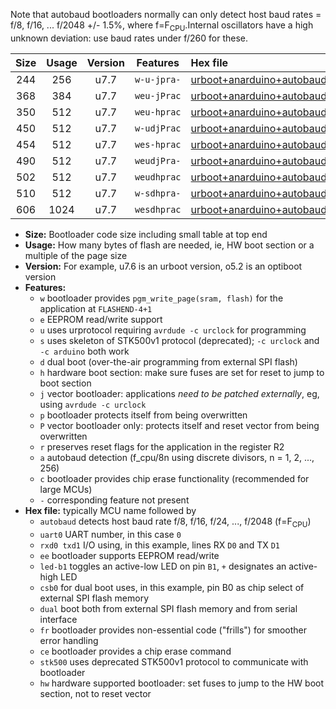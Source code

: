 Note that autobaud bootloaders normally can only detect host baud rates = f/8, f/16, ... f/2048 +/- 1.5%, where f=F<sub>CPU</sub>.Internal oscillators have a high unknown deviation: use baud rates under f/260 for these.

|Size|Usage|Version|Features|Hex file|
|:-:|:-:|:-:|:-:|:--|
|244|256|u7.7|`w-u-jpra-`|[urboot+anarduino+autobaud_uart0_rxd0_txd1_led+b1.hex](https://raw.githubusercontent.com/stefanrueger/urboot.hex/main/boards/anarduino/autobaud/urboot+anarduino+autobaud_uart0_rxd0_txd1_led+b1.hex)|
|368|384|u7.7|`weu-jPrac`|[urboot+anarduino+autobaud_uart0_rxd0_txd1_ee_led+b1_fr_ce.hex](https://raw.githubusercontent.com/stefanrueger/urboot.hex/main/boards/anarduino/autobaud/urboot+anarduino+autobaud_uart0_rxd0_txd1_ee_led+b1_fr_ce.hex)|
|350|512|u7.7|`weu-hprac`|[urboot+anarduino+autobaud_uart0_rxd0_txd1_ee_led+b1_fr_ce_hw.hex](https://raw.githubusercontent.com/stefanrueger/urboot.hex/main/boards/anarduino/autobaud/urboot+anarduino+autobaud_uart0_rxd0_txd1_ee_led+b1_fr_ce_hw.hex)|
|450|512|u7.7|`w-udjPrac`|[urboot+anarduino+autobaud_uart0_rxd0_txd1_led+b1_csd5_dual_fr_ce.hex](https://raw.githubusercontent.com/stefanrueger/urboot.hex/main/boards/anarduino/autobaud/urboot+anarduino+autobaud_uart0_rxd0_txd1_led+b1_csd5_dual_fr_ce.hex)|
|454|512|u7.7|`wes-hprac`|[urboot+anarduino+autobaud_uart0_rxd0_txd1_ee_led+b1_fr_ce_stk500_hw.hex](https://raw.githubusercontent.com/stefanrueger/urboot.hex/main/boards/anarduino/autobaud/urboot+anarduino+autobaud_uart0_rxd0_txd1_ee_led+b1_fr_ce_stk500_hw.hex)|
|490|512|u7.7|`weudjPra-`|[urboot+anarduino+autobaud_uart0_rxd0_txd1_ee_led+b1_csd5_dual_fr.hex](https://raw.githubusercontent.com/stefanrueger/urboot.hex/main/boards/anarduino/autobaud/urboot+anarduino+autobaud_uart0_rxd0_txd1_ee_led+b1_csd5_dual_fr.hex)|
|502|512|u7.7|`weudhprac`|[urboot+anarduino+autobaud_uart0_rxd0_txd1_ee_led+b1_csd5_dual_fr_ce_hw.hex](https://raw.githubusercontent.com/stefanrueger/urboot.hex/main/boards/anarduino/autobaud/urboot+anarduino+autobaud_uart0_rxd0_txd1_ee_led+b1_csd5_dual_fr_ce_hw.hex)|
|510|512|u7.7|`w-sdhpra-`|[urboot+anarduino+autobaud_uart0_rxd0_txd1_led+b1_csd5_dual_fr_stk500_hw.hex](https://raw.githubusercontent.com/stefanrueger/urboot.hex/main/boards/anarduino/autobaud/urboot+anarduino+autobaud_uart0_rxd0_txd1_led+b1_csd5_dual_fr_stk500_hw.hex)|
|606|1024|u7.7|`wesdhprac`|[urboot+anarduino+autobaud_uart0_rxd0_txd1_ee_led+b1_csd5_dual_fr_ce_stk500_hw.hex](https://raw.githubusercontent.com/stefanrueger/urboot.hex/main/boards/anarduino/autobaud/urboot+anarduino+autobaud_uart0_rxd0_txd1_ee_led+b1_csd5_dual_fr_ce_stk500_hw.hex)|

- **Size:** Bootloader code size including small table at top end
- **Usage:** How many bytes of flash are needed, ie, HW boot section or a multiple of the page size
- **Version:** For example, u7.6 is an urboot version, o5.2 is an optiboot version
- **Features:**
  + `w` bootloader provides `pgm_write_page(sram, flash)` for the application at `FLASHEND-4+1`
  + `e` EEPROM read/write support
  + `u` uses urprotocol requiring `avrdude -c urclock` for programming
  + `s` uses skeleton of STK500v1 protocol (deprecated); `-c urclock` and `-c arduino` both work
  + `d` dual boot (over-the-air programming from external SPI flash)
  + `h` hardware boot section: make sure fuses are set for reset to jump to boot section
  + `j` vector bootloader: applications *need to be patched externally*, eg, using `avrdude -c urclock`
  + `p` bootloader protects itself from being overwritten
  + `P` vector bootloader only: protects itself and reset vector from being overwritten
  + `r` preserves reset flags for the application in the register R2
  + `a` autobaud detection (f_cpu/8n using discrete divisors, n = 1, 2, ..., 256)
  + `c` bootloader provides chip erase functionality (recommended for large MCUs)
  + `-` corresponding feature not present
- **Hex file:** typically MCU name followed by
  + `autobaud` detects host baud rate f/8, f/16, f/24, ..., f/2048 (f=F<sub>CPU</sub>)
  + `uart0` UART number, in this case `0`
  + `rxd0 txd1` I/O using, in this example, lines RX `D0` and TX `D1`
  + `ee` bootloader supports EEPROM read/write
  + `led-b1` toggles an active-low LED on pin `B1`, `+` designates an active-high LED
  + `csb0` for dual boot uses, in this example, pin B0 as chip select of external SPI flash memory
  + `dual` boot both from external SPI flash memory and from serial interface
  + `fr` bootloader provides non-essential code ("frills") for smoother error handling
  + `ce` bootloader provides a chip erase command
  + `stk500` uses deprecated STK500v1 protocol to communicate with bootloader
  + `hw` hardware supported bootloader: set fuses to jump to the HW boot section, not to reset vector
